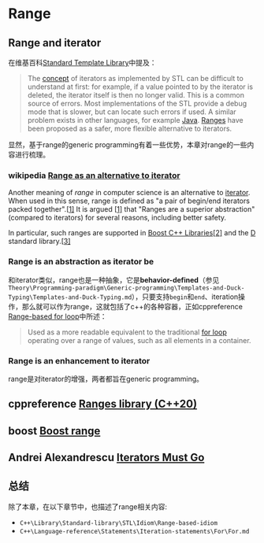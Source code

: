 # Range

## Range and iterator

在维基百科[Standard Template Library](https://en.wikipedia.org/wiki/Standard_Template_Library)中提及：

> The [concept](https://en.wikipedia.org/wiki/Concept_(generic_programming)) of iterators as implemented by STL can be difficult to understand at first: for example, if a value pointed to by the iterator is deleted, the iterator itself is then no longer valid. This is a common source of errors. Most implementations of the STL provide a debug mode that is slower, but can locate such errors if used. A similar problem exists in other languages, for example [Java](https://en.wikipedia.org/wiki/Java_(programming_language)). [Ranges](https://en.wikipedia.org/wiki/Range_(computer_science)#Range_as_an_alternative_to_iterator) have been proposed as a safer, more flexible alternative to iterators.

显然，基于range的generic programming有着一些优势，本章对range的一些内容进行梳理。

### wikipedia [Range as an alternative to iterator](https://en.wikipedia.org/wiki/Range_(computer_programming)#Range_as_an_alternative_to_iterator)

Another meaning of *range* in computer science is an alternative to [iterator](https://en.wikipedia.org/wiki/Iterator). When used in this sense, range is defined as "a pair of begin/end iterators packed together".[[1\]](https://en.wikipedia.org/wiki/Range_(computer_programming)#cite_note-itersmustgo-1) It is argued [[1\]](https://en.wikipedia.org/wiki/Range_(computer_programming)#cite_note-itersmustgo-1) that "Ranges are a superior abstraction" (compared to iterators) for several reasons, including better safety.

In particular, such ranges are supported in [Boost C++ Libraries](https://en.wikipedia.org/wiki/Boost_C%2B%2B_Libraries)[[2\]](https://en.wikipedia.org/wiki/Range_(computer_programming)#cite_note-2) and the [D](https://en.wikipedia.org/wiki/D_(programming_language)) standard library.[[3\]](https://en.wikipedia.org/wiki/Range_(computer_programming)#cite_note-3)

### Range is an abstraction as iterator be

和iterator类似，range也是一种抽象，它是**behavior-defined**（参见`Theory\Programming-paradigm\Generic-programming\Templates-and-Duck-Typing\Templates-and-Duck-Typing.md`），只要支持`begin`和`end`、iteration操作，那么就可以作为range，这就包括了c++的各种容器，正如cppreference [Range-based for loop](https://en.cppreference.com/w/cpp/language/range-for)中所述：

> Used as a more readable equivalent to the traditional [for loop](https://en.cppreference.com/w/cpp/language/for) operating over a range of values, such as all elements in a container.

### Range is an enhancement to iterator

range是对iterator的增强，两者都旨在generic programming。

## cppreference [Ranges library (C++20)](https://en.cppreference.com/w/cpp/ranges)



## boost [Boost range](https://www.boost.org/doc/libs/1_73_0/libs/range/doc/html/index.html)





## Andrei Alexandrescu [Iterators Must Go](https://accu.org/content/conf2009/AndreiAlexandrescu_iterators-must-go.pdf)



## 总结

除了本章，在以下章节中，也描述了range相关内容:

- `C++\Library\Standard-library\STL\Idiom\Range-based-idiom`
- `C++\Language-reference\Statements\Iteration-statements\For\For.md`

